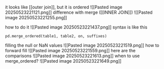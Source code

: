 it looks like [[outer join]], but it is ordered
![[Pasted image 20250523221121.png]]
difference with merge ([[INNER JOIN]])
![[Pasted image 20250523221255.png]]

how to do it
![[Pasted image 20250523221437.png]]
syntax is like this
```
pd.merge_ordered(table1, table2, on, suffixes)
```
filling the null or NaN values
![[Pasted image 20250523221519.png]]
how to forward fill
![[Pasted image 20250523221559.png]]
here are the comparisons
![[Pasted image 20250523221613.png]]
when to use merge_ordered?
![[Pasted image 20250523221649.png]]
